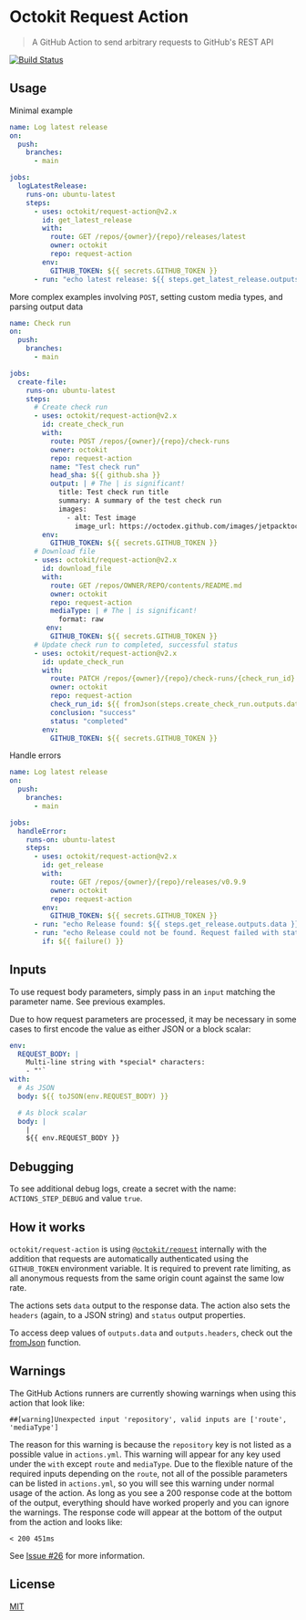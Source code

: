 # Octokit Request Action

> A GitHub Action to send arbitrary requests to GitHub's REST API

[![Build Status](https://github.com/octokit/request-action/workflows/Test/badge.svg)](https://github.com/octokit/request-action/actions)

## Usage

Minimal example

```yml
name: Log latest release
on:
  push:
    branches:
      - main

jobs:
  logLatestRelease:
    runs-on: ubuntu-latest
    steps:
      - uses: octokit/request-action@v2.x
        id: get_latest_release
        with:
          route: GET /repos/{owner}/{repo}/releases/latest
          owner: octokit
          repo: request-action
        env:
          GITHUB_TOKEN: ${{ secrets.GITHUB_TOKEN }}
      - run: "echo latest release: ${{ steps.get_latest_release.outputs.data }}"
```

More complex examples involving `POST`, setting custom media types, and parsing output data

```yml
name: Check run
on:
  push:
    branches:
      - main

jobs:
  create-file:
    runs-on: ubuntu-latest
    steps:
      # Create check run
      - uses: octokit/request-action@v2.x
        id: create_check_run
        with:
          route: POST /repos/{owner}/{repo}/check-runs
          owner: octokit
          repo: request-action
          name: "Test check run"
          head_sha: ${{ github.sha }}
          output: | # The | is significant!
            title: Test check run title
            summary: A summary of the test check run
            images:
              - alt: Test image
                image_url: https://octodex.github.com/images/jetpacktocat.png
        env:
          GITHUB_TOKEN: ${{ secrets.GITHUB_TOKEN }}
      # Download file
      - uses: octokit/request-action@v2.x
        id: download_file
        with:
          route: GET /repos/OWNER/REPO/contents/README.md
          owner: octokit
          repo: request-action
          mediaType: | # The | is significant!
            format: raw
         env:
          GITHUB_TOKEN: ${{ secrets.GITHUB_TOKEN }}
      # Update check run to completed, successful status
      - uses: octokit/request-action@v2.x
        id: update_check_run
        with:
          route: PATCH /repos/{owner}/{repo}/check-runs/{check_run_id}
          owner: octokit
          repo: request-action
          check_run_id: ${{ fromJson(steps.create_check_run.outputs.data).id }}
          conclusion: "success"
          status: "completed"
        env:
          GITHUB_TOKEN: ${{ secrets.GITHUB_TOKEN }}
```

Handle errors

```yml
name: Log latest release
on:
  push:
    branches:
      - main

jobs:
  handleError:
    runs-on: ubuntu-latest
    steps:
      - uses: octokit/request-action@v2.x
        id: get_release
        with:
          route: GET /repos/{owner}/{repo}/releases/v0.9.9
          owner: octokit
          repo: request-action
        env:
          GITHUB_TOKEN: ${{ secrets.GITHUB_TOKEN }}
      - run: "echo Release found: ${{ steps.get_release.outputs.data }}"
      - run: "echo Release could not be found. Request failed with status ${{ steps.get_release.outputs.status }}"
        if: ${{ failure() }}
```

## Inputs

To use request body parameters, simply pass in an `input` matching the parameter name. See previous examples.

Due to how request parameters are processed, it may be necessary in some cases to first encode the value as either JSON or a block scalar:

```yml
env:
  REQUEST_BODY: |
    Multi-line string with *special* characters:
    - "'`
with:
  # As JSON
  body: ${{ toJSON(env.REQUEST_BODY) }}

  # As block scalar
  body: |
    |
    ${{ env.REQUEST_BODY }}
```

## Debugging

To see additional debug logs, create a secret with the name: `ACTIONS_STEP_DEBUG` and value `true`.

## How it works

`octokit/request-action` is using [`@octokit/request`](https://github.com/octokit/request.js/) internally with the addition
that requests are automatically authenticated using the `GITHUB_TOKEN` environment variable. It is required to prevent rate limiting, as all anonymous requests from the same origin count against the same low rate.

The actions sets `data` output to the response data. The action also sets the `headers` (again, to a JSON string) and `status` output properties.

To access deep values of `outputs.data` and `outputs.headers`, check out the [fromJson](https://help.github.com/en/actions/reference/context-and-expression-syntax-for-github-actions#fromjson) function.

## Warnings

The GitHub Actions runners are currently showing warnings when using this action that look like:

```
##[warning]Unexpected input 'repository', valid inputs are ['route', 'mediaType']
```

The reason for this warning is because the `repository` key is not listed as a possible value in `actions.yml`. This warning will appear for any key used under the `with` except `route` and `mediaType`. Due to the flexible nature of the required inputs depending on the `route`, not all of the possible parameters can be listed in `actions.yml`, so you will see this warning under normal usage of the action. As long as you see a 200 response code at the bottom of the output, everything should have worked properly and you can ignore the warnings. The response code will appear at the bottom of the output from the action and looks like:

```
< 200 451ms
```

See [Issue #26](https://github.com/octokit/request-action/issues/26) for more information.

## License

[MIT](LICENSE)
